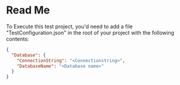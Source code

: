 ﻿# Read Me

To Execute this test project, you'd  need to add a file "TestConfiguration.json" in the root of your project with the following contents:

```json
{
  "Database": {
    "ConnectionString": "<Connectionstring>",
    "DatabaseName": "<Database name>"
  }
}

```